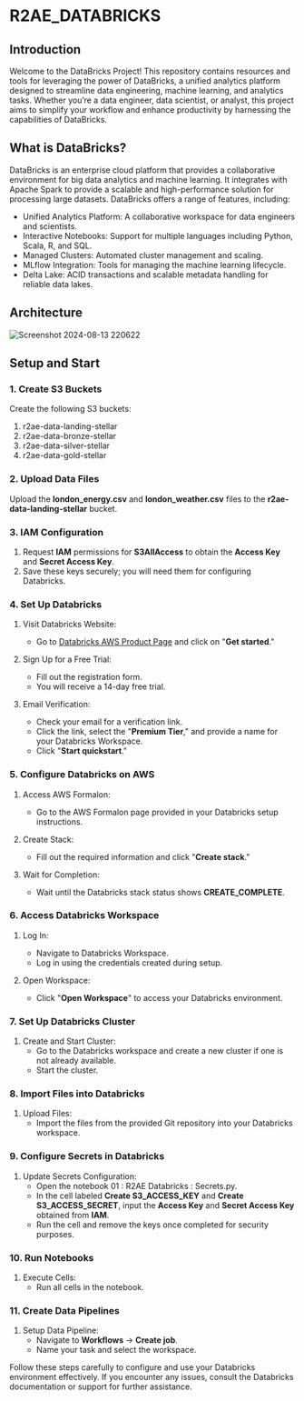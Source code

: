 # R2AE_DATABRICKS

## Introduction
Welcome to the DataBricks Project! This repository contains resources and tools for leveraging the power of DataBricks, a unified analytics platform designed to streamline data engineering, machine learning, and analytics tasks. Whether you’re a data engineer, data scientist, or analyst, this project aims to simplify your workflow and enhance productivity by harnessing the capabilities of DataBricks.

## What is DataBricks?
DataBricks is an enterprise cloud platform that provides a collaborative environment for big data analytics and machine learning. It integrates with Apache Spark to provide a scalable and high-performance solution for processing large datasets. DataBricks offers a range of features, including:

- Unified Analytics Platform: A collaborative workspace for data engineers and scientists.
- Interactive Notebooks: Support for multiple languages including Python, Scala, R, and SQL.
- Managed Clusters: Automated cluster management and scaling.
- MLflow Integration: Tools for managing the machine learning lifecycle.
- Delta Lake: ACID transactions and scalable metadata handling for reliable data lakes.

## Architecture

![Screenshot 2024-08-13 220622](https://github.com/user-attachments/assets/310b431f-5327-472d-8de7-c4e51f8cfe66)

## Setup and Start 

### 1. Create S3 Buckets
  
  Create the following S3 buckets:
1. r2ae-data-landing-stellar
2. r2ae-data-bronze-stellar
3. r2ae-data-silver-stellar
4. r2ae-data-gold-stellar

### 2. Upload Data Files
  
  Upload the **london_energy.csv** and **london_weather.csv** files to the **r2ae-data-landing-stellar** bucket.

### 3. IAM Configuration

1. Request **IAM** permissions for **S3AllAccess** to obtain the **Access Key** and **Secret Access Key**.
2. Save these keys securely; you will need them for configuring Databricks.

### 4. Set Up Databricks

1. Visit Databricks Website:
    - Go to [Databricks AWS Product Page](databricks.com/product/aws) and click on "**Get started**."

2. Sign Up for a Free Trial:
    - Fill out the registration form.
    - You will receive a 14-day free trial.

3. Email Verification:
    - Check your email for a verification link.
    - Click the link, select the "**Premium Tier**," and provide a name for your Databricks Workspace.
    - Click "**Start quickstart**."

### 5. Configure Databricks on AWS

1. Access AWS Formalon:
    - Go to the AWS Formalon page provided in your Databricks setup instructions.

2. Create Stack:
    - Fill out the required information and click "**Create stack**."

3. Wait for Completion:
    - Wait until the Databricks stack status shows **CREATE_COMPLETE**.

### 6. Access Databricks Workspace

1. Log In:
    - Navigate to Databricks Workspace.
    - Log in using the credentials created during setup.

2. Open Workspace:
    - Click "**Open Workspace**" to access your Databricks environment.

### 7. Set Up Databricks Cluster

1. Create and Start Cluster:
    - Go to the Databricks workspace and create a new cluster if one is not already available.
    - Start the cluster.
    
### 8. Import Files into Databricks

1. Upload Files:
    - Import the files from the provided Git repository into your Databricks workspace.
    

### 9. Configure Secrets in Databricks

1. Update Secrets Configuration:
    - Open the notebook 01 : R2AE Databricks : Secrets.py.
    - In the cell labeled **Create S3_ACCESS_KEY** and **Create S3_ACCESS_SECRET**, input the **Access Key** and **Secret Access Key** obtained from **IAM**.
    - Run the cell and remove the keys once completed for security purposes.
      
### 10. Run Notebooks

1. Execute Cells:
    - Run all cells in the notebook.

### 11. Create Data Pipelines

1. Setup Data Pipeline:
    - Navigate to **Workflows** -> **Create job**.
    - Name your task and select the workspace.


Follow these steps carefully to configure and use your Databricks environment effectively. If you encounter any issues, consult the Databricks documentation or support for further assistance.
